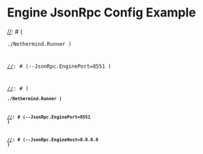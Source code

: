 # Engine JsonRpc Config Example

[//]: # ()
[//]: # (In this page we will layout an example configuration for the JsonRpc module.)

[//]: # ()
[//]: # ({% tabs %})

[//]: # ({% tab title="Cli" %})

[//]: # (<pre><code>./Nethermind.Runner \)

[//]: # (--JsonRpc.EnginePort=8551 \)

[//]: # (<strong>--JsonRpc.JwtSecretFile="keystore/jwt-secret"</strong></code></pre>)

[//]: # ()
[//]: # (or)

[//]: # ()
[//]: # (<pre><code><strong>./Nethermind.Runner \)

[//]: # (</strong><strong>--JsonRpc.EnginePort=8551 \)

[//]: # (</strong><strong>--JsonRpc.EngineHost=0.0.0.0 \)

[//]: # (</strong><strong>--JsonRpc.JwtSecretFile="keystore/jwt-secret"</strong></code></pre>)

[//]: # ({% endtab %})

[//]: # ()
[//]: # ({% tab title="Config" %})

[//]: # (<pre><code><strong>"JsonRpc": {)

[//]: # (</strong>    "Enabled": true,)

[//]: # (    "Timeout": 20000,)

[//]: # (    "Host": "127.0.0.1",)

[//]: # (    "Port": 8545,)

[//]: # (    "EnabledModules": ["Eth", "Subscribe", "Trace", "TxPool", "Web3", "Personal", "Proof", "Net", "Parity", "Health"],)

[//]: # (    "EnginePort": 8551,)

[//]: # (    "JwtSecretFile": "keystore/jwt-secret")

[//]: # (    },</code></pre>)

[//]: # ()
[//]: # (or)

[//]: # ()
[//]: # (```)

[//]: # ("JsonRpc": {)

[//]: # (    "Enabled": true,)

[//]: # (    "Timeout": 20000,)

[//]: # (    "Host": "127.0.0.1",)

[//]: # (    "Port": 8545,)

[//]: # (    "EnabledModules": ["Eth", "Subscribe", "Trace", "TxPool", "Web3", "Personal", "Proof", "Net", "Parity", "Health"],)

[//]: # (    "EnginePort": 8551,)

[//]: # (    "EngineHost": "0.0.0.0",)

[//]: # (    "JwtSecretFile": "keystore/jwt-secret")

[//]: # (    },)

[//]: # (```)

[//]: # ({% endtab %})

[//]: # ({% endtabs %})

[//]: # ()
[//]: # (In the first example above the consensus client can connect to Nethermind on port 8551 if the consensus client is on the same machine. JsonRpc for other things is available at port 8545 on the same machine.&#x20;)

[//]: # ()
[//]: # (If you want to use a consensus client that's on a different machine, you can add the `JsonRpc.EngineHost` parameter and use `0.0.0.0` like the second example above. This will expose the JsonRpc.Engine to the outside.&#x20;)

[//]: # ()
[//]: # (:::danger)

[//]: # (#### **if you want to change`JsonRpc.EngineHost, JsonRpc.EnginePort` should be specified as well.** &#x20;)

[//]: # (:::)

